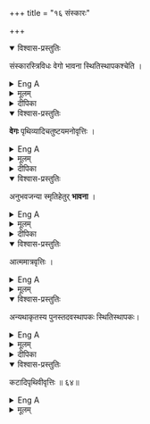 +++
title = "१६ संस्कारः"

+++

<details open><summary>विश्वास-प्रस्तुतिः</summary>

संस्कारस्त्रिविधः वेगो भावना स्थितिस्थापकश्चेति ।
</details>

<details><summary>Eng A</summary>

The quality self-reproductive is of 3 kinds - momentum, imagination and elasticity
</details>

<details><summary>मूलम्</summary>

संस्कारस्त्रिविधः वेगो भावना स्थितिस्थापकश्चेति ।
</details>

<details><summary>दीपिका</summary>

संस्कारं विभजते **संस्कार** इति।  
संस्कारत्व-जातिमान् संस्कारः।  
</details>


<details open><summary>विश्वास-प्रस्तुतिः</summary>

**वेगः** पृथिव्यादिचतुष्टयमनोवृत्तिः ।
</details>

<details><summary>Eng A</summary>

Momentum resides in the four beginning with Earth and in Mind.
</details>

<details><summary>मूलम्</summary>

वेगः पृथिव्यादिचतुष्टयमनोवृत्तिः ।
</details>

<details><summary>दीपिका</summary>

वेगस्याश्रयमाह **वेग** इति। वेगत्वजातिमान्वेगः। 
</details>


<details open><summary>विश्वास-प्रस्तुतिः</summary>

अनुभवजन्या स्मृतिहेतुर् **भावना** ।
</details>

<details><summary>Eng A</summary>

Imagination, resulting from notion and the cause of memory,
</details>

<details><summary>मूलम्</summary>

अनुभवजन्या स्मृतिहेतुर्भावना ।
</details>

<details><summary>दीपिका</summary>

भावनां लक्षयति **अनुभवेति**। अनुभवध्वंसेऽतिव्याप्तिवारणाय स्मृतिरिति। आत्मादावतिव्याप्तिवारणाय अनुभवेति। स्मृतेरपि संस्कारजनकत्वं नवीनैरुक्तम्। 
</details>


<details open><summary>विश्वास-प्रस्तुतिः</summary>

आत्ममात्रवृत्तिः ।
</details>

<details><summary>Eng A</summary>

Imagination resides only in the Soul.
</details>

<details><summary>मूलम्</summary>

आत्ममात्रवृत्तिः ।
</details>


<details open><summary>विश्वास-प्रस्तुतिः</summary>

अन्यथाकृतस्य पुनस्तदवस्थापकः स्थितिस्थापकः।
</details>

<details><summary>Eng A</summary>

Elasticity is that which restores to its former position what had been altered.
</details>

<details><summary>मूलम्</summary>

अन्यथाकृतस्य पुनस्तदवस्थापकः स्थितिस्थापकः।
</details>

<details><summary>दीपिका</summary>

स्थितिस्थापकं लक्षयति **अन्यथेति**। सङ्ख्यादयोष्टौ नैमित्तिकद्रवत्ववेगस्थितिस्थापकाः सामान्यगुणाः। अन्ये रूपादयो विशेषगुणाः। द्रव्यविभाजकोपाधिद्वयसमानाधिकरणावृत्तिजातिमद्गुणत्वं विशेषगुणत्वम्।
</details>


<details open><summary>विश्वास-प्रस्तुतिः</summary>

कटादिपृथिवीवृत्तिः ॥ ६४॥
</details>

<details><summary>Eng A</summary>

It resides in [cane-woven] mats and the like which are formed of the earth element.
</details>

<details><summary>मूलम्</summary>

कटादिपृथिवीवृत्तिः ॥ ६४॥
</details>